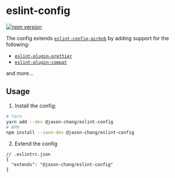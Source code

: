 eslint-config
================

[![npm version](https://img.shields.io/npm/v/eslint-config.svg)](https://npmjs.org/package/eslint-config)

The config extends [`eslint-config-airbnb`](https://www.npmjs.com/package/eslint-config-airbnb) by adding support for the following:

* [`eslint-plugin-prettier`](https://github.com/prettier/eslint-plugin-prettier)
* [`eslint-plugin-compat`](https://github.com/amilajack/eslint-plugin-compat)

and more...

## Usage

1. Install the config:
```bash
# Yarn
yarn add --dev @jason-chang/eslint-config
# NPM
npm install --save-dev @jason-chang/eslint-config
```
2. Extend the config
```jsonc
// .eslintrc.json
{
  "extends": "@jason-chang/eslint-config"
}
```
